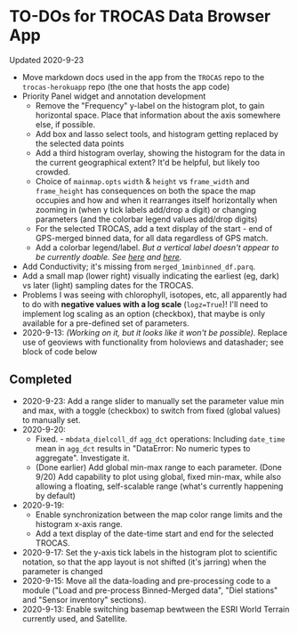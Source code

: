 # TO-DOs for TROCAS Data Browser App

Updated 2020-9-23

- Move markdown docs used in the app from the `TROCAS` repo to the `trocas-herokuapp` repo (the one that hosts the app code)
- Priority Panel widget and annotation development
  - Remove the "Frequency" y-label on the histogram plot, to gain horizontal space. Place that information about the axis somewhere else, if possible.
  - Add box and lasso select tools, and histogram getting replaced by the selected data points
  - Add a third histogram overlay, showing the histogram for the data in the current geographical extent? It'd be helpful, but likely too crowded.
  - Choice of `mainmap.opts` `width` & `height` vs `frame_width` and `frame_height` has consequences on both the space the map occupies and how and when it rearranges itself horizontally when zooming in (when y tick labels add/drop a digit) or changing parameters (and the colorbar legend values add/drop digits)
  - For the selected TROCAS, add a text display of the start - end of GPS-merged binned data, for all data regardless of GPS match.
  - Add a colorbar legend/label. *But a vertical label doesn't appear to be currently doable. See [here](https://discourse.holoviz.org/t/how-to-specify-a-vertical-colorbar-label/444) and [here](https://stackoverflow.com/questions/46841919/bokeh-colorbar-vertical-title-to-right-of-colorbar).*
- Add Conductivity; it's missing from `merged_1minbinned_df.parq`.
- Add a small map (lower right) visually indicating the earliest (eg, dark) vs later (light) sampling dates for the TROCAS.
- Problems I was seeing with chlorophyll, isotopes, etc, all apparently had to do with **negative values with a log scale** (`logz=True`)! I'll need to implement log scaling as an option (checkbox), that maybe is only available for a pre-defined set of parameters.
- 2020-9-13: *(Working on it, but it looks like it won't be possible).* Replace use of geoviews with functionality from holoviews and datashader; see block of code below

## Completed

- 2020-9-23: Add a range slider to manually set the parameter value min and max, with a toggle (checkbox) to switch from fixed (global values) to manually set.
- 2020-9-20:
  - Fixed. - `mbdata_dielcoll_df` `agg_dct` operations: Including `date_time` mean in `agg_dct` results in "DataError: No numeric types to aggregate". Investigate it.
  - (Done earlier) Add global min-max range to each parameter. (Done 9/20) Add capability to plot using global, fixed min-max, while also allowing a floating, self-scalable range (what's currently happening by default)
- 2020-9-19: 
  - Enable synchronization between the map color range limits and the histogram x-axis range. 
  - Add a text display of the date-time start and end for the selected TROCAS.
- 2020-9-17: Set the y-axis tick labels in the histogram plot to scientific notation, so that the app layout is not shifted (it's jarring) when the parameter is changed
- 2020-9-15: Move all the data-loading and pre-processing code to a module ("Load and pre-process Binned-Merged data", "Diel stations" and "Sensor inventory" sections).
- 2020-9-13: Enable switching basemap bewtween the ESRI World Terrain currently used, and Satellite.

